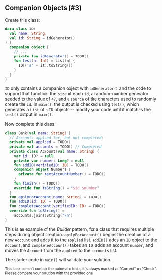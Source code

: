 ## Companion Objects (#3)

Create this class:

```kotlin
data class ID(
  val name: String,
  val id: String = idGenerator()
) {
  companion object {
    // ...
    private fun idGenerator() = TODO()
    fun test(n: Int) = List(n) {
      ID(('a' + it).toString())
    }
  }
}
```

`ID` only contains a companion object with `idGenerator()` and the code to
support that function: the `size` of each `id`, a random-number generator
seeded to the value of `47`, and a `source` of the characters used to randomly
create the `id`. In `main()`, the output is checked using `test()`, which
generates a `List` of `n` `ID` objects -- modify your code until it matches the
`test()` output in `main()`.

Now complete this class:

```kotlin
class Bank(val name: String) {
  // Accounts applied for, but not completed:
  private val applied = TODO()
  private val accounts = TODO() // Completed
  private class Account(val name: String) {
    var id: ID? = null
    private var number: Long? = null
    fun addID(verifiedID: ID) = TODO()
    companion object Numbers {
      private fun nextAccountNumber() = TODO()
    }
    fun finish() = TODO()
    override fun toString() = "$id $number"
  }
  fun applyForAccount(name: String) = TODO()
  fun addID(id: ID) = TODO()
  fun completeAccount(verifiedID: ID) = TODO()
  override fun toString() =
    accounts.joinToString("\n")
}
```

This is an example of the *Builder* pattern, for a class that requires multiple
steps during object creation. `applyForAccount()` begins the creation of a new
`Account` and adds it to the `applied` list. `addID()` adds an `ID` object to
the `Account`, and `completeAccount()` takes an `ID`, adds an account `number`,
and moves the `Account` from the `applied` to the `accounts` list.

The starter code in `main()` will validate your solution.

<sub> This task doesn't contain the automatic tests,
it's always marked as "Correct" on "Check".
Please compare your solution with the provided one! </sub>